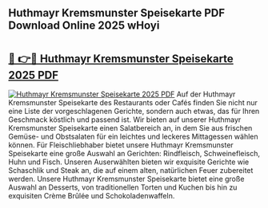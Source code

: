 ## Huthmayr Kremsmunster Speisekarte PDF Download Online 2025 wHoyi

# <h2><a href="http://gc928kx.nevu.top/?p=Huthmayr+Kremsmunster+Speisekarte">🔗 👉🔴 Huthmayr Kremsmunster Speisekarte 2025 PDF</a></h2>

[![Huthmayr Kremsmunster Speisekarte 2025 PDF](https://i.imgur.com/dBaPXMq.png)](http://gc928kx.nevu.top/?p=Huthmayr+Kremsmunster+Speisekarte)
Auf der Huthmayr Kremsmunster Speisekarte des Restaurants oder Cafés finden Sie nicht nur eine Liste der vorgeschlagenen Gerichte, sondern auch etwas, das für Ihren Geschmack köstlich und passend ist. Wir bieten auf unserer Huthmayr Kremsmunster Speisekarte einen Salatbereich an, in dem Sie aus frischen Gemüse- und Obstsalaten für ein leichtes und leckeres Mittagessen wählen können. Für Fleischliebhaber bietet unsere Huthmayr Kremsmunster Speisekarte eine große Auswahl an Gerichten: Rindfleisch, Schweinefleisch, Huhn und Fisch. Unseren Auserwählten bieten wir exquisite Gerichte wie Schaschlik und Steak an, die auf einem alten, natürlichen Feuer zubereitet werden. Unsere Huthmayr Kremsmunster Speisekarte bietet eine große Auswahl an Desserts, von traditionellen Torten und Kuchen bis hin zu exquisiten Crème Brûlée und Schokoladenwaffeln.
